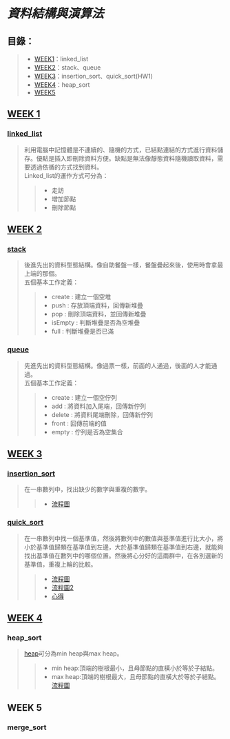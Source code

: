 # _**資料結構與演算法**_
## 目錄：
> *   [WEEK1](https://github.com/yenchungLin/study#week-1)：linked_list
> *   [WEEK2](https://github.com/yenchungLin/study#week-2)：stack、queue
> *   [WEEK3](https://github.com/yenchungLin/study#week-3)：insertion_sort、quick_sort(HW1)
> *   [WEEK4](https://github.com/yenchungLin/study#week-4)：heap_sort
> *   [WEEK5](https://github.com/yenchungLin/study#week-5)


## [WEEK 1](https://github.com/yenchungLin/study/tree/master/WEEK%201)
### [linked_list](https://github.com/yenchungLin/study/blob/master/WEEK%201/linked_list.py)

> 利用電腦中記憶體是不連續的、隨機的方式，已結點連結的方式進行資料儲存。優點是插入即刪除資料方便。缺點是無法像靜態資料隨機讀取資料，需要透過依循的方式找到資料。     
Linked_list的運作方式可分為：     
>> *   走訪
>> *   增加節點
>> *   刪除節點
## [WEEK 2](https://github.com/yenchungLin/study/tree/master/WEEK%202)
### [stack](https://github.com/yenchungLin/study/blob/master/WEEK%202/stack.py)

> 後進先出的資料型態結構。像自助餐盤一樣，餐盤疊起來後，使用時會拿最上端的那個。     
五個基本工作定義：      
>> *   create : 建立一個空堆
>> *   push : 存放頂端資料，回傳新堆疊
>> *   pop : 刪除頂端資料，並回傳新堆疊
>> *   isEmpty : 判斷堆疊是否為空堆疊
>> *   full : 判斷堆疊是否已滿
### [queue](https://github.com/yenchungLin/study/blob/master/WEEK%202/queue.py)

> 先進先出的資料型態結構。像過票一樣，前面的人通過，後面的人才能通過。   
> 五個基本工作定義：     
>> *   create : 建立一個空佇列
>> *   add : 將資料加入尾端，回傳新佇列
>> *   delete : 將資料尾端刪除，回傳新佇列
>> *   front : 回傳前端的值
>> *   empty : 佇列是否為空集合
## [WEEK 3](https://github.com/yenchungLin/study/tree/master/WEEK%203)

### [insertion_sort](https://github.com/yenchungLin/study/blob/master/WEEK%203/SetMismatch.py)
> 在一串數列中，找出缺少的數字與重複的數字。   
>> *   [流程圖](https://github.com/yenchungLin/study/blob/master/picture/insertion_sort.png)

### [quick_sort](https://nbviewer.jupyter.org/github/yenchungLin/study/blob/master/WEEK%203/HW1_quick_sort.ipynb)
> 在一串數列中找一個基準值，然後將數列中的數值與基準值進行比大小，將小於基準值歸類在基準值到左邊，大於基準值歸類在基準值到右邊，就能夠找出基準值在數列中的哪個位置。然後將心分好的這兩群中，在各別選新的基準值，重複上輪的比較。    
>> *   [流程圖](https://github.com/yenchungLin/study/blob/master/picture/quick_sort.png)      
>> *   [流程圖2](https://github.com/yenchungLin/study/blob/master/picture/quick_sort2.png)     
>> *   [心得](https://github.com/yenchungLin/study/blob/master/心得/quick_sort心得.txt)
## [WEEK 4](https://github.com/yenchungLin/study/tree/master/WEEK%204)
### heap_sort
> [heap](https://github.com/yenchungLin/study/blob/master/WEEK4/heap.py)可分為min heap與max heap。      
>> *   min heap:頂端的樹根最小，且母節點的直橫小於等於子結點。    
>> *   max heap:頂端的樹根最大，且母節點的直橫大於等於子結點。     
>> [流程圖](https://github.com/yenchungLin/study/blob/master/picture/heap_sort.png)
## WEEK 5
### merge_sort
